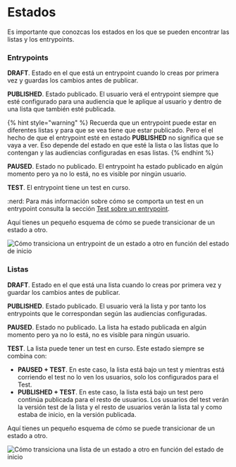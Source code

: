 # Estados

Es importante que conozcas los estados en los que se pueden encontrar las listas y los entrypoints.

### Entrypoints

**DRAFT**. Estado en el que está un entrypoint cuando lo creas por primera vez y guardas los cambios antes de publicar.

**PUBLISHED**. Estado publicado. El usuario verá el entrypoint siempre que esté configurado para una audiencia que le aplique al usuario y dentro de una lista que también esté publicada.&#x20;

{% hint style="warning" %}
Recuerda que un entrypoint puede estar en diferentes listas y para que se vea tiene que estar publicado. Pero el el hecho de que el entrypoint esté en estado **PUBLISHED** no significa que se vaya a ver. Eso depende del estado en que esté la lista o las listas que lo contengan y las audiencias configuradas en esas listas.
{% endhint %}

**PAUSED**. Estado no publicado. El entrypoint ha estado publicado en algún momento pero ya no lo está, no es visible por ningún usuario.

**TEST**. El entrypoint tiene un test en curso.&#x20;

:nerd: Para más información sobre cómo se comporta un test en un entrypoint consulta la sección [Test sobre un entrypoint](como-hacer-un-test.md#test-sobre-un-entrypoint).

Aquí tienes un pequeño esquema de cómo se puede transicionar de un estado a otro.

![Cómo transiciona un entrypoint de un estado a otro en función del estado de inicio ](.gitbook/assets/Estados\_entrypoint.png)

### Listas

**DRAFT**. Estado en el que está una lista cuando lo creas por primera vez y guardar los cambios antes de publicar.

**PUBLISHED**. Estado publicado. El usuario verá la lista y por tanto los entrypoints que le correspondan según las audiencias configuradas.&#x20;

**PAUSED**. Estado no publicado. La lista ha estado publicada en algún momento pero ya no lo está, no es visible para ningún usuario.

**TEST**. La lista puede tener un test en curso. Este estado siempre se combina con:

* **PAUSED + TEST**. En este caso, la lista está bajo un test y mientras está corriendo el test no lo ven los usuarios, solo los configurados para el Test.
* **PUBLISHED + TEST**. En este caso, la lista está bajo un test pero continúa publicada para el resto de usuarios. Los usuarios del test verán la versión test de la lista y el resto de usuarios verán la lista tal y como estaba de inicio, en la versión publicada.

Aquí tienes un pequeño esquema de cómo se puede transicionar de un estado a otro.

![Cómo transiciona una lista de un estado a otro en función del estado de inicio](.gitbook/assets/Estados\_listas.png)

